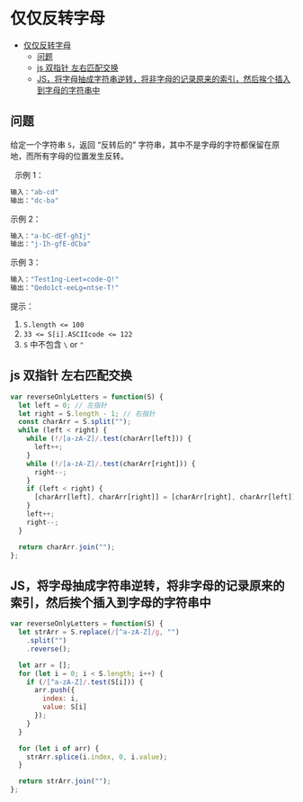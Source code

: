 仅仅反转字母
====
<!-- TOC -->

- [仅仅反转字母](#仅仅反转字母)
  - [问题](#问题)
  - [js 双指针 左右匹配交换](#js-双指针-左右匹配交换)
  - [JS，将字母抽成字符串逆转，将非字母的记录原来的索引，然后挨个插入到字母的字符串中](#JS将字母抽成字符串逆转将非字母的记录原来的索引然后挨个插入到字母的字符串中)

<!-- /TOC -->
## 问题
给定一个字符串 `S`，返回 “反转后的” 字符串，其中不是字母的字符都保留在原地，而所有字母的位置发生反转。

 
示例 1：
```js
输入："ab-cd"
输出："dc-ba"
```

示例 2：
```js
输入："a-bC-dEf-ghIj"
输出："j-Ih-gfE-dCba"
```

示例 3：
```js
输入："Test1ng-Leet=code-Q!"
输出："Qedo1ct-eeLg=ntse-T!"
```

提示：
1. `S.length <= 100`
2. `33 <= S[i].ASCIIcode <= 122` 
3. `S` 中不包含 `\` or `"`


## js 双指针 左右匹配交换
```js
var reverseOnlyLetters = function(S) {
  let left = 0; // 左指针
  let right = S.length - 1; // 右指针
  const charArr = S.split("");
  while (left < right) {
    while (!/[a-zA-Z]/.test(charArr[left])) {
      left++;
    }
    while (!/[a-zA-Z]/.test(charArr[right])) {
      right--;
    }
    if (left < right) {
      [charArr[left], charArr[right]] = [charArr[right], charArr[left]];
    }
    left++;
    right--;
  }

  return charArr.join("");
};
```

## JS，将字母抽成字符串逆转，将非字母的记录原来的索引，然后挨个插入到字母的字符串中
```js
var reverseOnlyLetters = function(S) {
  let strArr = S.replace(/[^a-zA-Z]/g, "")
    .split("")
    .reverse();

  let arr = [];
  for (let i = 0; i < S.length; i++) {
    if (/[^a-zA-Z]/.test(S[i])) {
      arr.push({
        index: i,
        value: S[i]
      });
    }
  }

  for (let i of arr) {
    strArr.splice(i.index, 0, i.value);
  }

  return strArr.join("");
};
```

